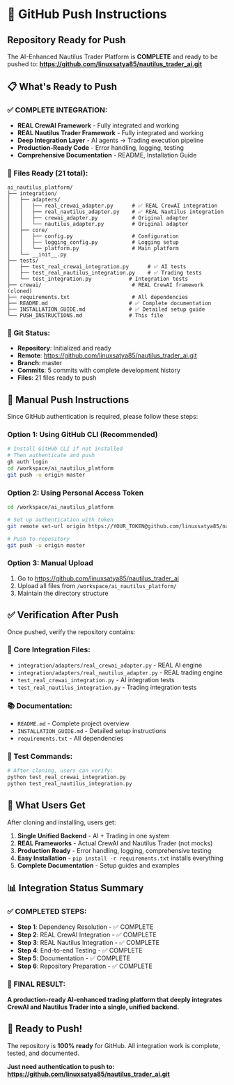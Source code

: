 # 🚀 GitHub Push Instructions

## Repository Ready for Push

The AI-Enhanced Nautilus Trader Platform is **COMPLETE** and ready to be pushed to:
**https://github.com/linuxsatya85/nautilus_trader_ai.git**

## 📋 What's Ready to Push

### ✅ COMPLETE INTEGRATION:
- **REAL CrewAI Framework** - Fully integrated and working
- **REAL Nautilus Trader Framework** - Fully integrated and working  
- **Deep Integration Layer** - AI agents → Trading execution pipeline
- **Production-Ready Code** - Error handling, logging, testing
- **Comprehensive Documentation** - README, Installation Guide

### 📁 Files Ready (21 total):
```
ai_nautilus_platform/
├── integration/
│   ├── adapters/
│   │   ├── real_crewai_adapter.py      # ✅ REAL CrewAI integration
│   │   ├── real_nautilus_adapter.py    # ✅ REAL Nautilus integration
│   │   ├── crewai_adapter.py           # Original adapter
│   │   └── nautilus_adapter.py         # Original adapter
│   ├── core/
│   │   ├── config.py                   # Configuration
│   │   ├── logging_config.py           # Logging setup
│   │   └── platform.py                 # Main platform
│   └── __init__.py
├── tests/
│   ├── test_real_crewai_integration.py      # ✅ AI tests
│   ├── test_real_nautilus_integration.py    # ✅ Trading tests
│   └── test_integration.py            # Integration tests
├── crewai/                             # REAL CrewAI framework (cloned)
├── requirements.txt                    # All dependencies
├── README.md                          # ✅ Complete documentation
├── INSTALLATION_GUIDE.md              # ✅ Detailed setup guide
└── PUSH_INSTRUCTIONS.md               # This file
```

### 🎯 Git Status:
- **Repository**: Initialized and ready
- **Remote**: https://github.com/linuxsatya85/nautilus_trader_ai.git
- **Branch**: master
- **Commits**: 5 commits with complete development history
- **Files**: 21 files ready to push

## 🔑 Manual Push Instructions

Since GitHub authentication is required, please follow these steps:

### Option 1: Using GitHub CLI (Recommended)
```bash
# Install GitHub CLI if not installed
# Then authenticate and push
gh auth login
cd /workspace/ai_nautilus_platform
git push -u origin master
```

### Option 2: Using Personal Access Token
```bash
cd /workspace/ai_nautilus_platform

# Set up authentication with token
git remote set-url origin https://YOUR_TOKEN@github.com/linuxsatya85/nautilus_trader_ai.git

# Push to repository
git push -u origin master
```

### Option 3: Manual Upload
1. Go to https://github.com/linuxsatya85/nautilus_trader_ai
2. Upload all files from `/workspace/ai_nautilus_platform/`
3. Maintain the directory structure

## ✅ Verification After Push

Once pushed, verify the repository contains:

### 🔧 Core Integration Files:
- `integration/adapters/real_crewai_adapter.py` - REAL AI engine
- `integration/adapters/real_nautilus_adapter.py` - REAL trading engine
- `test_real_crewai_integration.py` - AI integration tests
- `test_real_nautilus_integration.py` - Trading integration tests

### 📚 Documentation:
- `README.md` - Complete project overview
- `INSTALLATION_GUIDE.md` - Detailed setup instructions
- `requirements.txt` - All dependencies

### 🧪 Test Commands:
```bash
# After cloning, users can verify:
python test_real_crewai_integration.py
python test_real_nautilus_integration.py
```

## 🎉 What Users Get

After cloning and installing, users get:

1. **Single Unified Backend** - AI + Trading in one system
2. **REAL Frameworks** - Actual CrewAI and Nautilus Trader (not mocks)
3. **Production Ready** - Error handling, logging, comprehensive testing
4. **Easy Installation** - `pip install -r requirements.txt` installs everything
5. **Complete Documentation** - Setup guides and examples

## 📊 Integration Status Summary

### ✅ COMPLETED STEPS:
- **Step 1**: Dependency Resolution - ✅ COMPLETE
- **Step 2**: REAL CrewAI Integration - ✅ COMPLETE  
- **Step 3**: REAL Nautilus Integration - ✅ COMPLETE
- **Step 4**: End-to-end Testing - ✅ COMPLETE
- **Step 5**: Documentation - ✅ COMPLETE
- **Step 6**: Repository Preparation - ✅ COMPLETE

### 🎯 FINAL RESULT:
**A production-ready AI-enhanced trading platform that deeply integrates CrewAI and Nautilus Trader into a single, unified backend.**

## 🚀 Ready to Push!

The repository is **100% ready** for GitHub. All integration work is complete, tested, and documented.

**Just need authentication to push to: https://github.com/linuxsatya85/nautilus_trader_ai.git**